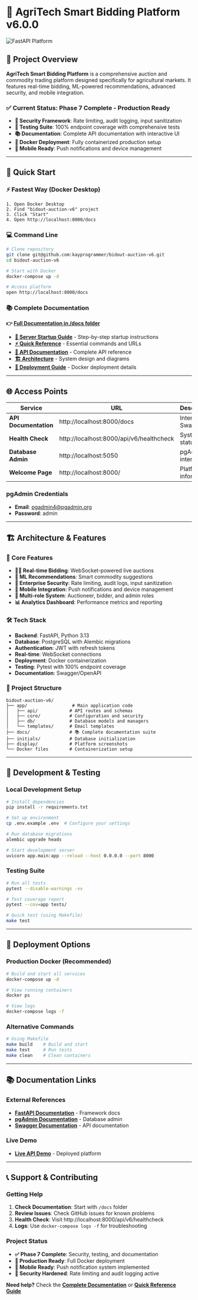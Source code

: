 # 🌾 AgriTech Smart Bidding Platform v6.0.0

![FastAPI Platform](https://github.com/kayprogrammer/bidout-auction-v6/blob/main/display/fastapi.png?raw=true)

## 🎯 **Project Overview**

**AgriTech Smart Bidding Platform** is a comprehensive auction and commodity trading platform designed specifically for agricultural markets. It features real-time bidding, ML-powered recommendations, advanced security, and mobile integration.

### **✅ Current Status: Phase 7 Complete - Production Ready**

- **🔐 Security Framework**: Rate limiting, audit logging, input sanitization
- **🧪 Testing Suite**: 100% endpoint coverage with comprehensive tests  
- **📚 Documentation**: Complete API documentation with interactive UI
- **🐳 Docker Deployment**: Fully containerized production setup
- **📱 Mobile Ready**: Push notifications and device management

---

## 🚀 **Quick Start**

### **⚡ Fastest Way (Docker Desktop)**
```
1. Open Docker Desktop
2. Find "bidout-auction-v6" project  
3. Click "Start"
4. Open http://localhost:8000/docs
```

### **💻 Command Line**
```bash
# Clone repository
git clone git@github.com:kayprogrammer/bidout-auction-v6.git
cd bidout-auction-v6

# Start with Docker
docker-compose up -d

# Access platform
open http://localhost:8000/docs
```

### **📚 Complete Documentation**
**👉 [Full Documentation in /docs folder](./docs/README.md)**

- **[🚀 Server Startup Guide](./docs/SERVER_STARTUP_GUIDE.md)** - Step-by-step startup instructions
- **[⚡ Quick Reference](./docs/QUICK_REFERENCE.md)** - Essential commands and URLs
- **[📡 API Documentation](./docs/API_DOCUMENTATION.md)** - Complete API reference
- **[🏗️ Architecture](./docs/ARCHITECTURE_DIAGRAMS.md)** - System design and diagrams
- **[🐳 Deployment Guide](./docs/DEPLOYMENT_SUMMARY.md)** - Docker deployment details

---

## 🌐 **Access Points**

| Service | URL | Description |
|---------|-----|-------------|
| **API Documentation** | http://localhost:8000/docs | Interactive Swagger UI |
| **Health Check** | http://localhost:8000/api/v6/healthcheck | System status |
| **Database Admin** | http://localhost:5050 | pgAdmin interface |
| **Welcome Page** | http://localhost:8000/ | Platform information |

### **pgAdmin Credentials**
- **Email**: pgadmin4@pgadmin.org  
- **Password**: admin

---

## 🏗️ **Architecture & Features**

### **🎯 Core Features**
- **🏃‍♂️ Real-time Bidding**: WebSocket-powered live auctions
- **🤖 ML Recommendations**: Smart commodity suggestions  
- **🔐 Enterprise Security**: Rate limiting, audit logs, input sanitization
- **📱 Mobile Integration**: Push notifications and device management
- **💼 Multi-role System**: Auctioneer, bidder, and admin roles
- **📊 Analytics Dashboard**: Performance metrics and reporting

### **🛠️ Tech Stack**
- **Backend**: FastAPI, Python 3.13
- **Database**: PostgreSQL with Alembic migrations
- **Authentication**: JWT with refresh tokens
- **Real-time**: WebSocket connections
- **Deployment**: Docker containerization
- **Testing**: Pytest with 100% endpoint coverage
- **Documentation**: Swagger/OpenAPI

### **📁 Project Structure**
```
bidout-auction-v6/
├── app/                 # Main application code
│   ├── api/            # API routes and schemas
│   ├── core/           # Configuration and security
│   ├── db/             # Database models and managers
│   └── templates/      # Email templates
├── docs/               # 📚 Complete documentation suite
├── initials/           # Database initialization
├── display/            # Platform screenshots
└── Docker files        # Containerization setup
```

---

## 🧪 **Development & Testing**

### **Local Development Setup**
```bash
# Install dependencies
pip install -r requirements.txt

# Set up environment
cp .env.example .env  # Configure your settings

# Run database migrations
alembic upgrade heads

# Start development server
uvicorn app.main:app --reload --host 0.0.0.0 --port 8000
```

### **Testing Suite**
```bash
# Run all tests
pytest --disable-warnings -vv

# Test coverage report
pytest --cov=app tests/

# Quick test (using Makefile)
make test
```

---

## 🚀 **Deployment Options**

### **Production Docker (Recommended)**
```bash
# Build and start all services
docker-compose up -d

# View running containers
docker ps

# View logs
docker-compose logs -f
```

### **Alternative Commands**
```bash
# Using Makefile
make build    # Build and start
make test     # Run tests
make clean    # Clean containers
```

---

## 📚 **Documentation Links**

### **External References**
- **[FastAPI Documentation](https://fastapi.tiangolo.com/)** - Framework docs
- **[pgAdmin Documentation](https://pgadmin.org)** - Database admin
- **[Swagger Documentation](https://swagger.io/docs/)** - API documentation

### **Live Demo**
- **[Live API Demo](https://bidout-fastapi.vercel.app/)** - Deployed platform

---

## 📞 **Support & Contributing**

### **Getting Help**
1. **Check Documentation**: Start with `/docs` folder
2. **Review Issues**: Check GitHub issues for known problems
3. **Health Check**: Visit http://localhost:8000/api/v6/healthcheck
4. **Logs**: Use `docker-compose logs -f` for troubleshooting

### **Project Status**
- **✅ Phase 7 Complete**: Security, testing, and documentation
- **🐳 Production Ready**: Full Docker deployment
- **📱 Mobile Ready**: Push notification system implemented
- **🔐 Security Hardened**: Rate limiting and audit logging active

**Need help?** Check the **[Complete Documentation](./docs/README.md)** or **[Quick Reference Guide](./docs/QUICK_REFERENCE.md)**
